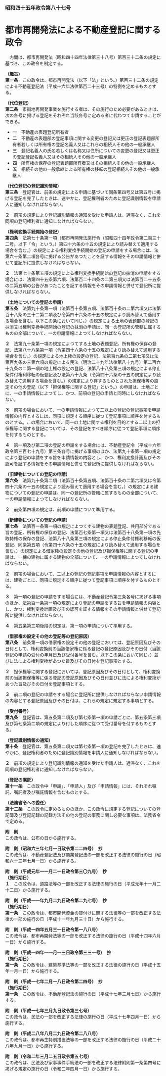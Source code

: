 ### 昭和四十五年政令第八十七号  
# 都市再開発法による不動産登記に関する政令  
　内閣は、都市再開発法（昭和四十四年法律第三十八号）第百三十二条の規定に基づき、この政令を制定する。  
  
**（趣旨）**  
**第一条**　この政令は、都市再開発法（以下「法」という。）第百三十二条の規定による不動産登記法（平成十六年法律第百二十三号）の特例を定めるものとする。  
  
**（代位登記）**  
**第二条**　市街地再開発事業を施行する者は、その施行のため必要があるときは、次の各号に掲げる登記をそれぞれ当該各号に定める者に代わつて申請することができる。  
* **一**　不動産の表題登記所有者  
* **二**　不動産の表題部の登記事項に関する変更の登記又は更正の登記表題部所有者若しくは所有権の登記名義人又はこれらの相続人その他の一般承継人  
* **三**　登記名義人の氏名若しくは名称又は住所についての変更の登記又は更正の登記登記名義人又はその相続人その他の一般承継人  
* **四**　所有権の保存の登記表題部所有者又はその相続人その他の一般承継人  
* **五**　相続その他の一般承継による所有権の移転の登記相続人その他の一般承継人  
  
**（代位登記の登記識別情報）**  
**第三条**　登記官は、前条の規定による申請に基づいて同条第四号又は第五号に掲げる登記を完了したときは、速やかに、登記権利者のために登記識別情報を申請人に通知しなければならない。  
  
**２**　前項の規定により登記識別情報の通知を受けた申請人は、遅滞なく、これを同項の登記権利者に通知しなければならない。  
  
**（権利変換手続開始の登記）**  
**第四条**　法第七十条第一項（都市再開発法施行令（昭和四十四年政令第二百三十二号。以下「令」という。）第四十六条の十五の規定により読み替えて適用する場合を含む。）の規定による権利変換手続開始の登記の申請をする場合には、法第六十条第二項各号に掲げる公告があつたことを証する情報をその申請情報と併せて登記所に提供しなければならない。  
  
**２**　法第七十条第五項の規定による権利変換手続開始の登記の抹消の申請をする場合には、法第四十五条第六項、法第百二十四条の二第三項又は法第百二十五条の二第五項の公告があつたことを証する情報をその申請情報と併せて登記所に提供しなければならない。  
  
**（土地についての登記の申請）**  
**第五条**　法第九十条第一項（法第百十条第五項、法第百十条の二第六項又は法第百十八条の三十二第二項及び令第四十六条の十五の規定により読み替えて適用する場合を含む。以下この条において同じ。）の規定による土地の表題部の登記の抹消又は権利変換手続開始の登記の抹消の申請は、同一の登記所の管轄に属するものの全部について、一の申請情報によつてしなければならない。  
  
**２**　法第九十条第一項の規定によつてする土地の表題登記、所有権の保存の登記、法第八十八条第一項（令第四十六条の十五の規定により読み替えて適用する場合を含む。）の規定による地上権の設定の登記、法第百九条の二第七項又は法第百九条の三第六項の規定による民法（明治二十九年法律第八十九号）第二百六十九条の二第一項の地上権の設定の登記、法第八十八条第三項の規定による停止条件付権利移転の仮登記及び法第八十九条（令第四十六条の十五の規定により読み替えて適用する場合を含む。）の規定により存するものとされた担保権等の設定その他の登記（以下「担保権等に関する登記」という。）の申請は、土地ごとに、一の申請情報によつてし、かつ、前項の登記の申請と同時にしなければならない。  
  
**３**　前項の場合において、一の申請情報によつて二以上の登記の登記事項を申請情報の内容とするには、同項に規定する順序に従つて登記事項に順序を付するものとする。この場合において、同一の土地に関する権利を目的とする二以上の担保権等に関する登記については、その登記をすべき順序に従つて登記事項に順序を付するものとする。  
  
**４**　第一項及び第二項の登記の申請をする場合には、不動産登記令（平成十六年政令第三百七十九号）第三条各号に掲げる事項のほか、法第九十条第一項の規定により登記の申請をする旨を申請情報の内容とし、かつ、権利変換計画及びその認可を証する情報をその申請情報と併せて登記所に提供しなければならない。  
  
**（旧建物についての登記の申請）**  
**第六条**　法第九十条第二項（法第百十条第五項、法第百十条の二第六項又は令第四十六条の十五の規定により読み替えて適用する場合を含む。）の規定による建物についての登記の申請は、同一の登記所の管轄に属するものの全部について、一の申請情報によつてしなければならない。  
  
**２**　前条第四項の規定は、前項の申請について準用する。  
  
**（新建物についての登記の申請）**  
**第七条**　法第百一条第一項の規定によつてする建物の表題登記、共用部分である旨の登記、所有権の保存の登記、法第百七条第一項又は法第百十八条第一項の先取特権の保存の登記、法第八十八条第三項の規定による停止条件付権利移転の仮登記、同条第五項（令第四十六条の十五の規定により読み替えて適用する場合を含む。）の規定による借家権の設定その他の登記及び担保権等に関する登記の申請は、一棟の建物に属する建物の全部について、一の申請情報によつてしなければならない。  
  
**２**　前項の場合において、二以上の登記の登記事項を申請情報の内容とするには、建物ごとに、同項に規定する順序に従つて登記事項に順序を付するものとする。  
  
**３**　第一項の登記の申請をする場合には、不動産登記令第三条各号に掲げる事項のほか、法第百一条第一項の規定により登記の申請をする旨を申請情報の内容とし、かつ、権利変換計画及びその認可を証する情報をその申請情報と併せて登記所に提供しなければならない。  
  
**４**　第五条第三項後段の規定は、第一項の申請について準用する。  
  
**（借家権の設定その他の登記等の登記原因）**  
**第八条**　前条第一項の借家権の設定その他の登記においては、登記原因及びその日付として、権利変換前の当該借家権に係る登記の登記原因及びその日付（当該登記の申請の受付の年月日及び受付番号を含む。以下この条において同じ。）並びに法による権利変換があつた旨及びその日付を登記事項とする。  
  
**２**　担保権等に関する登記においては、登記原因及びその日付として、権利変換前の当該担保権等に係る登記の登記原因及びその日付並びに法による権利変換があつた旨及びその日付を登記事項とする。  
  
**３**　前二項の登記の申請をする場合に登記所に提供しなければならない申請情報の内容とする登記原因及びその日付は、これらの規定に規定する事項とする。  
  
**（受付番号）**  
**第九条**　登記官は、第五条第二項及び第七条第一項の申請ごとに、第五条第三項及び第七条第二項の規定により付した順序に従つて受付番号を付するものとする。  
  
**（登記識別情報の通知）**  
**第十条**　登記官は、第五条第二項又は第七条第一項の登記を完了したときは、速やかに、登記権利者のために登記識別情報を申請人に通知しなければならない。  
  
**２**　前項の規定により登記識別情報の通知を受けた申請人は、遅滞なく、これを同項の登記権利者に通知しなければならない。  
  
**（登記の嘱託）**  
**第十一条**　この政令中「申請」、「申請人」及び「申請情報」には、それぞれ嘱託、嘱託者及び嘱託情報を含むものとする。  
  
**（法務省令への委任）**  
**第十二条**　この政令に定めるもののほか、この政令に規定する登記についての登記簿及び登記記録の記録方法その他の登記の事務に関し必要な事項は、法務省令で定める。  
  
**附　則**  
この政令は、公布の日から施行する。  
  
**附　則（昭和六三年七月一日政令第二二四号）　抄**  
この政令は、不動産登記法及び商業登記法の一部を改正する法律の施行の日（昭和六十三年七月一日）から施行する。  
  
**附　則（平成元年一一月二一日政令第三〇九号）　抄**  
**（施行期日）**  
**１**　この政令は、道路法等の一部を改正する法律の施行の日（平成元年十一月二十二日）から施行する。  
  
**附　則（平成一一年九月二九日政令第二九七号）　抄**  
**（施行期日）**  
**第一条**　この政令は、都市開発資金の貸付けに関する法律等の一部を改正する法律の一部の施行の日（平成十一年九月三十日）から施行する。  
  
**附　則（平成一四年五月三一日政令第一八八号）**  
この政令は、都市再開発法等の一部を改正する法律の施行の日（平成十四年六月一日）から施行する。  
  
**附　則（平成一四年一一月一三日政令第三三一号）　抄**  
**（施行期日）**  
**第一条**　この政令は、建築基準法等の一部を改正する法律の施行の日（平成十五年一月一日）から施行する。  
  
**附　則（平成一七年二月一八日政令第二四号）　抄**  
**（施行期日）**  
**第一条**　この政令は、不動産登記法の施行の日（平成十七年三月七日）から施行する。  
  
**附　則（平成一七年三月九日政令第三七号）**  
この政令は、民法の一部を改正する法律の施行の日（平成十七年四月一日）から施行する。  
  
**附　則（平成二八年八月二九日政令第二八八号）**  
この政令は、都市再生特別措置法等の一部を改正する法律の施行の日（平成二十八年九月一日）から施行する。  
  
**附　則（令和二年三月二五日政令第五七号）**  
この政令は、民法及び家事事件手続法の一部を改正する法律附則第一条第四号に掲げる規定の施行の日（令和二年四月一日）から施行する。  
  
